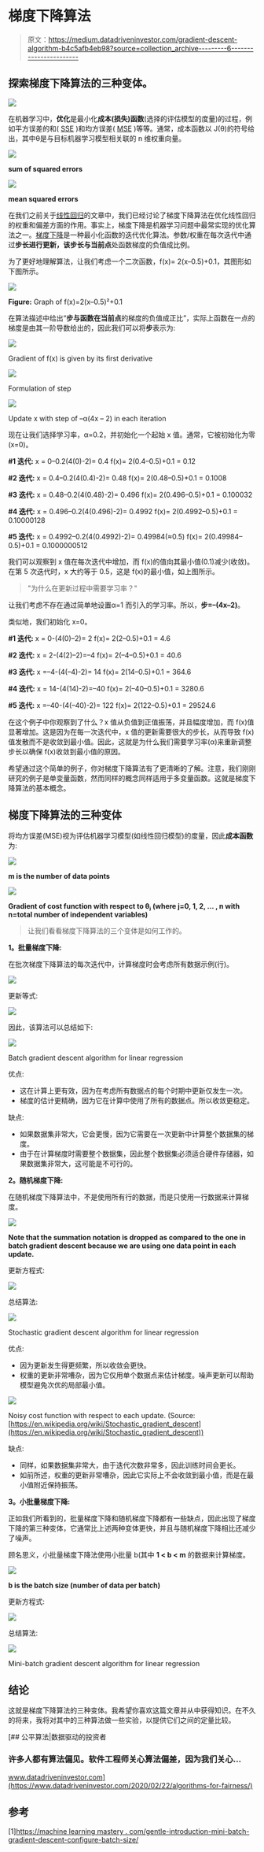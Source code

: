 # 梯度下降算法

> 原文：<https://medium.datadriveninvestor.com/gradient-descent-algorithm-b4c5afb4eb98?source=collection_archive---------6----------------------->

## 探索梯度下降算法的三种变体。

![](img/ae5480b149f8200c381e8b191c4c6fda.png)

在机器学习中，**优化**是最小化**成本(损失)函数**(选择的评估模型的度量)的过程，例如平方误差的和( [SSE](https://en.wikipedia.org/wiki/Residual_sum_of_squares) )和均方误差( [MSE](https://en.wikipedia.org/wiki/Mean_squared_error) )等等。通常，成本函数以 J(θ)的符号给出，其中θ是与目标机器学习模型相关联的 n 维权重向量。

![](img/b01b1fd04fa1940068fc47978b9b12a6.png)

**sum of squared errors**

![](img/d73af7672d160537ee96824a3184ddda.png)

**mean squared errors**

在我们之前关于[线性回归](https://link.medium.com/FckcOIukW5)的文章中，我们已经讨论了梯度下降算法在优化线性回归的权重和偏差方面的作用。事实上，梯度下降是机器学习问题中最常实现的优化算法之一。[梯度下降](https://en.wikipedia.org/wiki/Gradient_descent)是一种最小化函数的迭代优化算法。参数/权重在每次迭代中通过**步长进行更新，该步长与当前点**处函数梯度的负值成比例。

为了更好地理解算法，让我们考虑一个二次函数，f(x)= 2(x–0.5)+0.1，其图形如下图所示。

![](img/06aa745d7dfa1a36cbadf52198108f4b.png)

**Figure:** Graph of f(x)=2(x–0.5)²+0.1

在算法描述中给出“**步与函数在当前点**的梯度的负值成正比”，实际上函数在一点的梯度是由其一阶导数给出的，因此我们可以将**步**表示为:

![](img/e8d5215c50728eb26071b5d0feec3252.png)

Gradient of f(x) is given by its first derivative

![](img/3ed884b1b1391f4f9c26c704529c77e8.png)

Formulation of step

![](img/94ef5bf7d31b90006f339751c3379381.png)

Update x with step of –α(4x – 2) in each iteration

现在让我们选择学习率，α=0.2，并初始化一个起始 x 值。通常，它被初始化为零(x=0)。

**#1 迭代:** x = 0–0.2(4(0)-2)= 0.4
f(x)= 2(0.4–0.5)+0.1 = 0.12

**#2 迭代:** x = 0.4–0.2(4(0.4)-2)= 0.48
f(x)= 2(0.48–0.5)+0.1 = 0.1008

**#3 迭代:** x = 0.48–0.2(4(0.48)-2)= 0.496
f(x)= 2(0.496–0.5)+0.1 = 0.100032

**#4 迭代:** x = 0.496–0.2(4(0.496)-2)= 0.4992
f(x)= 2(0.4992–0.5)+0.1 = 0.10000128

**#5 迭代:** x = 0.4992–0.2(4(0.4992)-2)= 0.49984(≈0.5)
f(x)= 2(0.49984–0.5)+0.1 = 0.1000000512

我们可以观察到 x 值在每次迭代中增加，而 f(x)的值向其最小值(0.1)减少(收敛)。在第 5 次迭代时，x 大约等于 0.5，这是 f(x)的最小值，如上图所示。

> "为什么在更新过程中需要学习率？"

让我们考虑不存在通过简单地设置α=1 而引入的学习率。所以，**步=–(4x–2)**。

类似地，我们初始化 x=0。

**#1 迭代:** x = 0-(4(0)–2)= 2
f(x)= 2(2–0.5)+0.1 = 4.6

**#2 迭代:** x = 2-(4(2)–2)=–4
f(x)= 2(–4–0.5)+0.1 = 40.6

**#3 迭代:** x =–4-(4(–4)-2)= 14
f(x)= 2(14–0.5)+0.1 = 364.6

**#4 迭代:** x = 14-(4(14)-2)=–40
f(x)= 2(–40–0.5)+0.1 = 3280.6

**#5 迭代:** x =–40-(4(–40)-2)= 122
f(x)= 2(122–0.5)+0.1 = 29524.6

在这个例子中你观察到了什么？x 值从负值到正值振荡，并且幅度增加，而 f(x)值显著增加。这是因为在每一次迭代中，x 值的更新需要很大的步长，从而导致 f(x)值发散而不是收敛到最小值。因此，这就是为什么我们需要学习率(α)来重新调整步长以确保 f(x)收敛到最小值的原因。

希望通过这个简单的例子，你对梯度下降算法有了更清晰的了解。注意，我们刚刚研究的例子是单变量函数，然而同样的概念同样适用于多变量函数。这就是梯度下降算法的基本概念。

## 梯度下降算法的三种变体

将均方误差(MSE)视为评估机器学习模型(如线性回归模型)的度量，因此**成本函数**为:

![](img/d73af7672d160537ee96824a3184ddda.png)

**m is the number of data points**

![](img/9d6843c10cd5cc14303f5f59526e8749.png)

**Gradient of cost function with respect to θⱼ (where j=0, 1, 2, … , n with n=total number of independent variables)**

> 让我们看看梯度下降算法的三个变体是如何工作的。

**1。批量梯度下降:**

在批次梯度下降算法的每次迭代中，计算梯度时会考虑所有数据示例(行)。

![](img/0992ac7273ec1d89d45e1b0f3cf4b140.png)

更新等式:

![](img/e3e6c6b73877737b4d2fa048420670df.png)

因此，该算法可以总结如下:

![](img/59ad0c09364e6b02e163ff262e8ad9a5.png)

Batch gradient descent algorithm for linear regression

优点:

*   这在计算上更有效，因为在考虑所有数据点的每个时期中更新仅发生一次。
*   梯度的估计更精确，因为它在计算中使用了所有的数据点。所以收敛更稳定。

缺点:

*   如果数据集非常大，它会更慢，因为它需要在一次更新中计算整个数据集的梯度。
*   由于在计算梯度时需要整个数据集，因此整个数据集必须适合硬件存储器，如果数据集非常大，这可能是不可行的。

**2。随机梯度下降:**

在随机梯度下降算法中，不是使用所有行的数据，而是只使用一行数据来计算梯度。

![](img/91b6ed8666567f09acb19383c1bc9785.png)

**Note that the summation notation is dropped as compared to the one in batch gradient descent because we are using one data point in each update.**

更新方程式:

![](img/5e08994dd559ce3fa06bad97de397372.png)

总结算法:

![](img/cecc82b97df9ceb0682a5a6a4360cf57.png)

Stochastic gradient descent algorithm for linear regression

优点:

*   因为更新发生得更频繁，所以收敛会更快。
*   权重的更新非常嘈杂，因为它仅用单个数据点来估计梯度。噪声更新可以帮助模型避免次优的局部最小值。

![](img/db3d999099a1fbd8205eb60ab0a6dba3.png)

Noisy cost function with respect to each update. (Source: [https://en.wikipedia.org/wiki/Stochastic_gradient_descent](https://en.wikipedia.org/wiki/Stochastic_gradient_descent))

缺点:

*   同样，如果数据集非常大，由于迭代次数非常多，因此训练时间会更长。
*   如前所述，权重的更新非常嘈杂，因此它实际上不会收敛到最小值，而是在最小值附近保持振荡。

**3。小批量梯度下降:**

正如我们所看到的，批量梯度下降和随机梯度下降都有一些缺点，因此出现了梯度下降的第三种变体，它通常比上述两种变体更快，并且与随机梯度下降相比还减少了噪声。

顾名思义，小批量梯度下降法使用小批量 b(其中 **1 < b < m** 的数据来计算梯度。

![](img/c0fa3cdd7b736e99e5bb1851bf054aa8.png)

**b is the batch size (number of data per batch)**

更新方程式:

![](img/4ab6a9c6ae1a62bb11921e9bbd70ce2b.png)

总结算法:

![](img/009ff9b05ca26b749be1f27224b01ac8.png)

Mini-batch gradient descent algorithm for linear regression

## 结论

这就是梯度下降算法的三种变体。我希望你喜欢这篇文章并从中获得知识。在不久的将来，我将对其中的三种算法做一些实验，以提供它们之间的定量比较。

[](https://www.datadriveninvestor.com/2020/02/22/algorithms-for-fairness/) [## 公平算法|数据驱动的投资者

### 许多人都有算法偏见。软件工程师关心算法偏差，因为我们关心…

www.datadriveninvestor.com](https://www.datadriveninvestor.com/2020/02/22/algorithms-for-fairness/) 

## 参考

[1][https://machine learning mastery . com/gentle-introduction-mini-batch-gradient-descent-configure-batch-size/](https://machinelearningmastery.com/gentle-introduction-mini-batch-gradient-descent-configure-batch-size/)